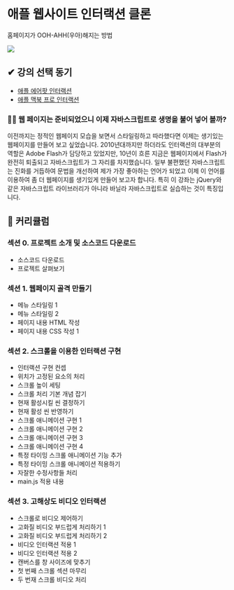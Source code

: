 # 애플 웹사이트 인터랙션 클론

홈페이지가 OOH-AHH(우아)해지는 방법

![](https://cdn.inflearn.com/public/course-325248-cover/4495e5a6-8aaf-4567-aa77-c8a435fd8df8/apple-clone-animation-2-min.gif)

## ✔ 강의 선택 동기

- [애플 에어팟 인터랙션](https://www.apple.com/kr/airpods-pro)
- [애플 맥북 프로 인터랙션](https://www.apple.com/kr/macbook-pro-16)

### 🐱‍💻 웹 페이지는 준비되었으니 이제 자바스크립트로 생명을 불어 넣어 볼까?

이전까지는 정적인 웹페이지 모습을 보면서 스타일링하고 따라했다면 이제는 생기있는 웹페이지를 만들어 보고 싶었습니다.
2010년대까지만 하더라도 인터랙션의 대부분의 역할은 Adobe Flash가 담당하고 있었지만, 10년이 흐른 지금은 웹페이지에서 Flash가 완전히 퇴출되고 자바스크립트가 그 자리를 차지했습니다.
일부 불편했던 자바스크립트는 진화를 거듭하여 문법을 개선하여 제가 가장 좋아하는 언어가 되었고 이제 이 언어를 이용하여 좀 더 웹페이지를 생기있게 만들어 보고자 합니다.
특히 이 강좌는 jQuery와 같은 자바스크립트 라이브러리가 아니라 바닐라 자바스크립트로 실습하는 것이 특징입니다.

## 📕 커리큘럼

### 섹션 0. 프로젝트 소개 및 소스코드 다운로드

- 소스코드 다운로드
- 프로젝트 살펴보기

### 섹션 1. 웹페이지 골격 만들기

- 메뉴 스타일링 1
- 메뉴 스타일링 2
- 페이지 내용 HTML 작성
- 페이지 내용 CSS 작성 1

### 섹션 2. 스크롤을 이용한 인터랙션 구현

- 인터랙션 구현 컨셉
- 위치가 고정된 요소의 처리
- 스크롤 높이 세팅
- 스크롤 처리 기본 개념 잡기
- 현재 활성시킬 씬 결정하기
- 현재 활성 씬 반영하기
- 스크롤 애니메이션 구현 1
- 스크롤 애니메이션 구현 2
- 스크롤 애니메이션 구현 3
- 스크롤 애니메이션 구현 4
- 특정 타이밍 스크롤 애니메이션 기능 추가
- 특정 타이밍 스크롤 애니메이션 적용하기
- 자잘한 수정사항들 처리
- main.js 적용 내용

### 섹션 3. 고해상도 비디오 인터랙션

- 스크롤로 비디오 제어하기
- 고화질 비디오 부드럽게 처리하기 1
- 고화질 비디오 부드럽게 처리하기 2
- 비디오 인터랙션 적용 1
- 비디오 인터랙션 적용 2
- 캔버스를 창 사이즈에 맞추기
- 첫 번째 스크롤 섹션 마무리
- 두 번재 스크롤 비디오 처리
